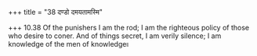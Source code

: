 +++
title = "38 दण्डो दमयतामस्मि"

+++
10.38 Of the punishers I am the rod; I am the righteous policy of those
who desire to coner. And of things secret, I am verily silence; I am
knowledge of the men of knowledge৷৷
